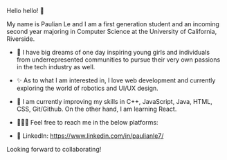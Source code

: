 Hello hello! 👋 

My name is Paulian Le and I am a first generation student and an incoming second year majoring in Computer Science at the University of California, Riverside. 

- 💭 I have big dreams of one day inspiring young girls and individuals from underrepresented communities to pursue their very own passions in the tech industry as well.
- ✨ As to what I am interested in, I love web development and currently exploring the world of robotics and UI/UX design.
- 🌱 I am currently improving my skills in C++, JavaScript, Java, HTML, CSS, Git/Github. On the other hand, I am learning React.

- 👩🏻‍💻 Feel free to reach me in the below platforms: 
- 👥 LinkedIn: https://www.linkedin.com/in/paulianle7/


Looking forward to collaborating! 
